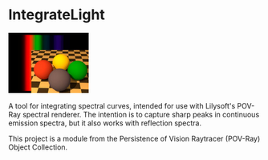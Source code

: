 # IntegrateLight

![Thumbnail](integratelight_thumbnail.jpg)

A tool for integrating spectral curves, intended for use with Lilysoft's POV-Ray spectral renderer. The intention is to capture sharp peaks in continuous emission spectra, but it also works with reflection spectra.

This project is a module from the Persistence of Vision Raytracer (POV-Ray) Object Collection.
